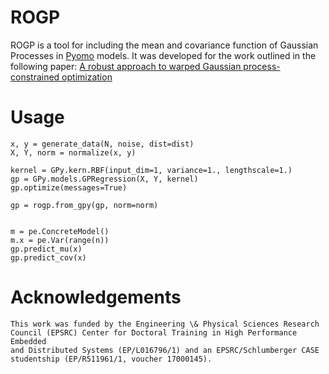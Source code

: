 # ROGP

ROGP is a tool for including the mean and covariance function of Gaussian
Processes in [Pyomo]() models. It was developed for the work outlined in the
following paper:
[A robust approach to warped Gaussian process-constrained
optimization](https://arxiv.org/abs/2006.08222)

# Usage

    x, y = generate_data(N, noise, dist=dist)
    X, Y, norm = normalize(x, y)

    kernel = GPy.kern.RBF(input_dim=1, variance=1., lengthscale=1.)
    gp = GPy.models.GPRegression(X, Y, kernel)
    gp.optimize(messages=True)

    gp = rogp.from_gpy(gp, norm=norm)
    

    m = pe.ConcreteModel()
    m.x = pe.Var(range(n))
    gp.predict_mu(x)
    gp.predict_cov(x)


# Acknowledgements
    This work was funded by the Engineering \& Physical Sciences Research
    Council (EPSRC) Center for Doctoral Training in High Performance Embedded
    and Distributed Systems (EP/L016796/1) and an EPSRC/Schlumberger CASE
    studentship (EP/R511961/1, voucher 17000145).
